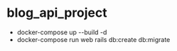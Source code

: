 # blog_api_project
- docker-compose up --build -d
- docker-compose run web rails db:create db:migrate

